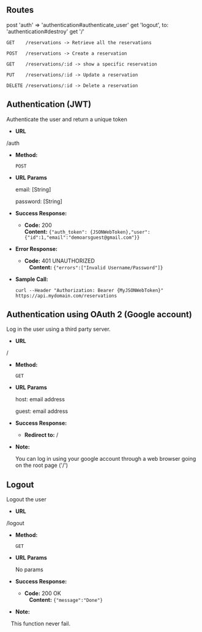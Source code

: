 ## Routes


post 'auth' => 'authentication#authenticate_user'
get 'logout', 				 to: 'authentication#destroy'
get '/'

`GET    /reservations -> Retrieve all the reservations`

`POST   /reservations -> Create a reservation`

`GET    /reservations/:id -> show a specific reservation`

`PUT    /reservations/:id -> Update a reservation`

`DELETE /reservations/:id -> Delete a reservation`

**Authentication (JWT)**
----
Authenticate the user and return a unique token
 
 * **URL**

  /auth

* **Method:**
  
  `POST`

*  **URL Params**

   email: [String]
   
   password: [String]

* **Success Response:**

  * **Code:** 200 <br />
    **Content:** `{"auth_token": {JSONWebToken},"user":{"id":1,"email":"demoarsguest@gmail.com"}}`
 
* **Error Response:**

  * **Code:** 401 UNAUTHORIZED <br />
    **Content:** `{"errors":["Invalid Username/Password"]}`

* **Sample Call:**

    `curl --Header "Authorization: Bearer {MyJSONWebToken}" https://api.mydomain.com/reservations `
 
 **Authentication using OAuth 2 (Google account)**
----
 Log in the user using a third party server.
 
 * **URL**

  /

* **Method:**
  
  `GET`

*  **URL Params**

   host: email address

   guest: email address

* **Success Response:**

  * **Redirect to:** / <br />

* **Note:**

  You can log in using your google account through a web browser going on the root page ('/')

 **Logout**
----
 Logout the user
 
 * **URL**

  /logout

* **Method:**
  
  `GET`

*  **URL Params**

   No params

* **Success Response:**

  * **Code:** 200 OK <br />
    **Content:** `{"message":"Done"}`

* **Note:**

    This function never fail.
    
